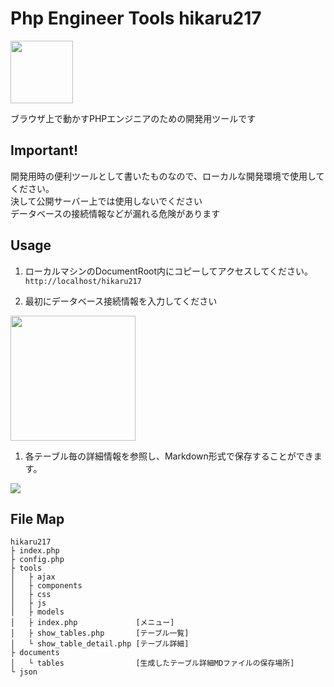 # Php Engineer Tools hikaru217

[<img src="https://cdn.yutenji.biz/img/meta-icon.png" style="width:100px;">](https://blog.yutenji.biz)   

ブラウザ上で動かすPHPエンジニアのための開発用ツールです  

## Important!

開発用時の便利ツールとして書いたものなので、ローカルな開発環境で使用してください。  
決して公開サーバー上では使用しないでください  
データベースの接続情報などが漏れる危険があります  

## Usage

1. ローカルマシンのDocumentRoot内にコピーしてアクセスしてください。    
`http://localhost/hikaru217`  

1. 最初にデータベース接続情報を入力してください  
<img src="https://cdn.yutenji.biz/img/hikaru217/series1_2.jpg" style="width:200px;">  

1. 各テーブル毎の詳細情報を参照し、Markdown形式で保存することができます。  
<img src="https://cdn.yutenji.biz/img/hikaru217/table_detail_md.jpg">  

## File Map

```
hikaru217
├ index.php
├ config.php
├ tools
│   ├ ajax
│   ├ components
│   ├ css
│   ├ js
│   ├ models
│   ├ index.php             [メニュー]
│   ├ show_tables.php       [テーブル一覧]
│   └ show_table_detail.php [テーブル詳細]
├ documents
│   └ tables                [生成したテーブル詳細MDファイルの保存場所]
└ json
```
